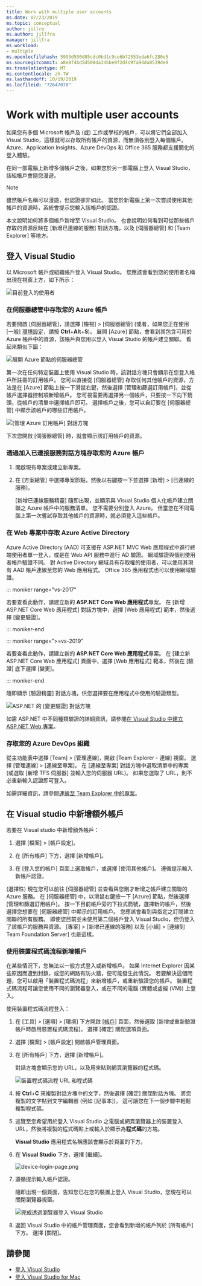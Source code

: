 ```yaml
---
title: Work with multiple user accounts
ms.date: 07/23/2019
ms.topic: conceptual
author: jillre
ms.author: jillfra
manager: jillfra
ms.workload:
- multiple
ms.openlocfilehash: 5993d550d85cdc0bd1c9ce6b72553eda6fc280e5
ms.sourcegitcommit: a8e8f4bd5d508da34bbe9f2d4d9fa94da0539de0
ms.translationtype: MT
ms.contentlocale: zh-TW
ms.lasthandoff: 10/19/2019
ms.locfileid: "72647070"
---
```

# <a name="work-with-multiple-user-accounts"></a>Work with multiple user accounts

如果您有多個 Microsoft 帳戶及 (或) 工作或學校的帳戶，可以將它們全部加入 Visual Studio，這樣就可以存取所有帳戶的資源，而無須各別登入每個帳戶。 Azure、Application Insights、Azure DevOps 和 Office 365 服務都支援簡化的登入體驗。

在同一部電腦上新增多個帳戶之後，如果您於另一部電腦上登入 Visual Studio，該組帳戶會隨您漫遊。

> [!NOTE]
> 雖然帳戶名稱可以漫遊，但認證卻非如此。 當您於新電腦上第一次嘗試使用其他帳戶的資源時，系統會提示您輸入該帳戶的認證。

本文說明如何將多個帳戶新增至 Visual Studio。 也會說明如何看到可從那些帳戶存取的資源反映在 [新增已連線的服務] 對話方塊，以及 [伺服器總管] 和 [Team Explorer] 等地方。

## <a name="sign-in-to-visual-studio"></a>登入 Visual Studio

以 Microsoft 帳戶或組織帳戶登入 Visual Studio。 您應該會看到您的使用者名稱出現在視窗上方，如下所示：

![目前登入的使用者](../ide/media/vs2015_username.png)

### <a name="access-your-azure-account-in-server-explorer"></a>在伺服器總管中存取您的 Azure 帳戶

若要開啟 [伺服器總管]，請選擇 [檢視] > [伺服器總管] (或者，如果您正在使用 [一般] [環境設定](../ide/environment-settings.md)，請按 **Ctrl**+**Alt**+**S**)。 展開 [Azure] 節點，會看到其包含可用於 Azure 帳戶中的資源，該帳戶與您用以登入 Visual Studio 的帳戶建立關聯。 看起來類似下圖：

![展開 Azure 節點的伺服器總管](../ide/media/work-with-multiple-user-accounts/server-explorer.png)

第一次在任何特定裝置上使用 Visual Studio 時，該對話方塊只會顯示在您登入帳戶所註冊的訂用帳戶。 您可以直接從 [伺服器總管] 存取任何其他帳戶的資源，方法是在 [Azure] 節點上按一下滑鼠右鍵，然後選擇 [管理和篩選訂用帳戶]，並從帳戶選擇器控制項新增帳戶。 您可視需要再選擇另一個帳戶，只要按一下向下箭頭，從帳戶的清單中選擇帳戶即可。 選擇帳戶之後，您可以自訂要在 [伺服器總管] 中顯示該帳戶的哪些訂用帳戶。

![[管理 Azure 訂用帳戶] 對話方塊](../ide/media/vs2015_manage_subs.png)

下次您開啟 [伺服器總管] 時，就會顯示該訂用帳戶的資源。

### <a name="access-your-azure-account-via-add-connected-service-dialog"></a>透過加入已連接服務對話方塊存取您的 Azure 帳戶

1. 開啟現有專案或建立新專案。

1. 在 [方案總管] 中選擇專案節點，然後以右鍵按一下並選擇 [新增] > [已連線的服務]。

   [新增已連線服務精靈] 隨即出現，並顯示與 Visual Studio 個人化帳戶建立關聯之 Azure 帳戶中的服務清單。 您不需要分別登入 Azure。 但當您在不同電腦上第一次嘗試存取其他帳戶的資源時，就必須登入這些帳戶。

### <a name="access-azure-active-directory-in-a-web-project"></a>在 Web 專案中存取 Azure Active Directory

Azure Active Directory (AAD) 可支援在 ASP.NET MVC Web 應用程式中進行終端使用者單一登入，或是在 Web API 服務中進行 AD 驗證。 網域驗證與個別使用者帳戶驗證不同。 對 Active Directory 網域具有存取權的使用者，可以使用其現有 AAD 帳戶連線至您的 Web 應用程式。 Office 365 應用程式也可以使用網域驗證。

::: moniker range="vs-2017"

若要查看此動作，請建立新的 **ASP.NET Core Web 應用程式**專案。 在 [新增 ASP.NET Core Web 應用程式] 對話方塊中，選擇 [Web 應用程式] 範本，然後選擇 [變更驗證]。

::: moniker-end

::: moniker range=">=vs-2019"

若要查看此動作，請建立新的 **ASP.NET Core Web 應用程式**專案。 在 [建立新 ASP.NET Core Web 應用程式] 頁面中，選擇 [Web 應用程式] 範本，然後在 [驗證] 底下選擇 [變更]。

::: moniker-end

隨即顯示 [驗證精靈] 對話方塊，供您選擇要在應用程式中使用的驗證類型。

![ASP.NET 的 [變更驗證] 對話方塊](../ide/media/vs2015_change_authentication.png)

如需 ASP.NET 中不同種類驗證的詳細資訊，請參閱[在 Visual Studio 中建立 ASP.NET Web 專案](/aspnet/visual-studio/overview/2013/creating-web-projects-in-visual-studio#authentication-methods)。

### <a name="access-your-azure-devops-organization"></a>存取您的 Azure DevOps 組織

從主功能表中選擇 [Team] > [管理連線]，開啟 [Team Explorer - 連線] 視窗。 選擇 [管理連線] > [連線至專案]。 在 [連線至專案] 對話方塊中選取清單中的專案 (或選取 [新增 TFS 伺服器] 並輸入您的伺服器 URL)。 如果您選取了 URL，則不必重新輸入認證即可登入。

如需詳細資訊，請參閱[連線至 Team Explorer 中的專案](connect-team-project.md)。

## <a name="add-an-additional-account-to-visual-studio"></a>在 Visual studio 中新增額外帳戶

若要在 Visual studio 中新增額外帳戶：

1. 選擇 [檔案] > [帳戶設定]。

1. 在 [所有帳戶] 下方，選擇 [新增帳戶]。

1. 在 [登入您的帳戶] 頁面上選取帳戶，或選擇 [使用其他帳戶]。 遵循提示輸入新帳戶認證。

(選擇性) 現在您可以前往 [伺服器總管] 並查看與您剛才新增之帳戶建立關聯的 Azure 服務。 在 [伺服器總管] 中，以滑鼠右鍵按一下 [Azure] 節點，然後選擇 [管理和篩選訂用帳戶]。 按一下目前帳戶旁的下拉式箭號，選擇新的帳戶，然後選擇您想要在 [伺服器總管] 中顯示的訂用帳戶。 您應該會看到與指定之訂閱建立關聯的所有服務。 即使您目前並未使用第二個帳戶登入 Visual Studio，但仍登入了該帳戶的服務與資源。 [專案] > [新增已連線的服務] 以及 [小組] > [連線到 Team Foundation Server] 也是這樣。

### <a name="add-an-account-using-device-code-flow"></a>使用裝置程式碼流程新增帳戶

在某些情況下，您無法以一般方式登入或新增帳戶。 如果 Internet Explorer 因某些原因而遭到封鎖，或您的網路有防火牆，便可能發生此情況。 若要解決這個問題，您可以啟用「裝置程式碼流程」來新增帳戶，或重新驗證您的帳戶。 裝置程式碼流程可讓您使用不同的瀏覽器登入，或在不同的電腦 (實體或虛擬 (VM)) 上登入。

使用裝置程式碼流程登入：

1. 在 [工具] > [選項] > [環境] 下方開啟 [[帳戶]](reference/accounts-environment-options-dialog-box.md) 頁面，然後選取 [新增或重新驗證帳戶時啟用裝置程式碼流程]。 選擇 [確定] 關閉選項頁面。

1. 選擇 [檔案] > [帳戶設定] 開啟帳戶管理頁面。

1. 在 [所有帳戶] 下方，選擇 [新增帳戶]。

   對話方塊會顯示您的 URL，以及用來貼到網頁瀏覽器的程式碼。

   ![裝置程式碼流程 URL 和程式碼](media/work-with-multiple-user-accounts/device-login-code.png)

1. 按 **Ctrl**+**C** 來複製對話方塊中的文字，然後選擇 [確定] 關閉對話方塊。 將您複製的文字貼到文字編輯器 (例如 [記事本])。 這可讓您在下一個步驟中輕鬆複製程式碼。

1. 巡覽至您希望用於登入 Visual Studio 之電腦或網頁瀏覽器上的裝置登入 URL，然後將複製的程式碼貼上或輸入於顯示為**程式碼**的方塊。

   **Visual Studio** 應用程式名稱應該會顯示於頁面的下方。

1. 在 **Visual Studio** 下方，選擇 [繼續]。

   ![device-login-page.png](media/work-with-multiple-user-accounts/device-login-page.png)

1. 遵循提示輸入帳戶認證。

   隨即出現一個頁面，告知您已在您的裝置上登入 Visual Studio，您現在可以關閉瀏覽器視窗。

   ![完成透過瀏覽器登入 Visual Studio](media/work-with-multiple-user-accounts/sign-in-browser-complete.png)

1. 返回 Visual Studio 中的帳戶管理頁面，您會看到新增的帳戶列於 [所有帳戶] 下方。 選擇 [關閉]。

## <a name="see-also"></a>請參閱

- [登入 Visual Studio](signing-in-to-visual-studio.md)
- [登入 Visual Studio for Mac](/visualstudio/mac/signing-in)
